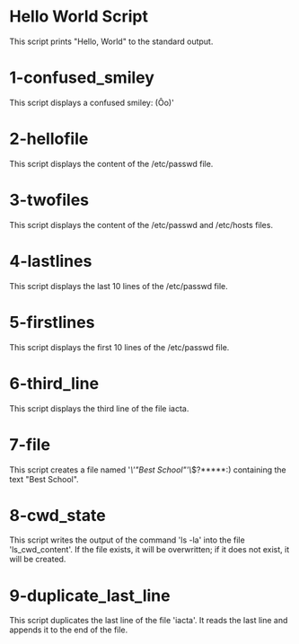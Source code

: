 # Hello World Script

This script prints "Hello, World" to the standard output.

# 1-confused_smiley

This script displays a confused smiley: (Ôo)'

# 2-hellofile

This script displays the content of the /etc/passwd file.

# 3-twofiles

This script displays the content of the /etc/passwd and /etc/hosts files.

# 4-lastlines

This script displays the last 10 lines of the /etc/passwd file.

# 5-firstlines

This script displays the first 10 lines of the /etc/passwd file.

# 6-third_line

This script displays the third line of the file iacta.

# 7-file

This script creates a file named '*\\'"Best School"'\\*$\?\*\*\*\*\*:) containing the text "Best School".

# 8-cwd_state

This script writes the output of the command 'ls -la' into the file 'ls_cwd_content'. If the file exists, it will be overwritten; if it does not exist, it will be created.

# 9-duplicate_last_line

This script duplicates the last line of the file 'iacta'. It reads the last line and appends it to the end of the file.


